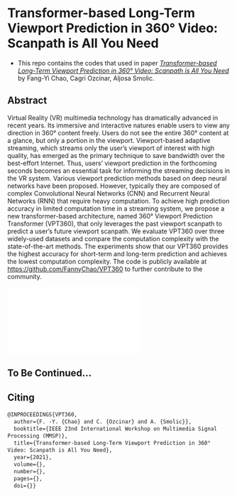 # Transformer-based Long-Term Viewport Prediction in 360° Video: Scanpath is All You Need
- This repo contains the codes that used in paper [*Transformer-based Long-Term Viewport Prediction in 360° Video: Scanpath is All You Need*](https://www.researchgate.net/publication/353821903_Transformer-based_Long-Term_Viewport_Prediction_in_360_Video_Scanpath_is_All_You_Need) by Fang-Yi Chao, Cagri Ozcinar, Aljosa Smolic.

## Abstract
Virtual Reality (VR) multimedia technology has dramatically advanced in recent years. Its immersive and interactive natures enable users to view any direction in 360° content freely. Users do not see the entire 360° content at a glance, but only a portion in the viewport. Viewport-based adaptive streaming, which streams only the user’s viewport of interest with high quality, has emerged as the primary technique to save bandwidth over the best-effort Internet. Thus, users’ viewport prediction in the forthcoming seconds becomes an essential task for informing the streaming decisions in the VR system. Various viewport prediction methods based on deep neural networks have been proposed. However, typically they are composed of complex Convolutional Neural Networks (CNN) and Recurrent Neural Networks (RNN) that require heavy computation. To achieve high prediction accuracy in limited computation time in a streaming system, we propose a new transformer-based architecture, named 360° Viewport Prediction Transformer (VPT360), that only leverages the past viewport scanpath to predict a user’s future viewport scanpath. We evaluate VPT360 over three widely-used datasets and compare the computation complexity with the state-of-the-art methods. The experiments show that our VPT360 provides the highest accuracy for short-term and long-term prediction and achieves the lowest computation complexity. The code is publicly available at https://github.com/FannyChao/VPT360 to further contribute to the community.

![diagram](figs/scanpath.pdf)

## To Be Continued...


## Citing
```
@INPROCEEDINGS{VPT360,
  author={F. -Y. {Chao} and C. {Ozcinar} and A. {Smolic}},
  booktitle={IEEE 23nd International Workshop on Multimedia Signal Processing (MMSP)}, 
  title={Transformer-based Long-Term Viewport Prediction in 360° Video: Scanpath is All You Need}, 
  year={2021},
  volume={},
  number={},
  pages={},
  doi={}}
```
